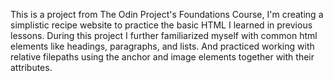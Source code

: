 This is a project from The Odin Project's Foundations Course, I'm creating a simplistic recipe website to practice the basic HTML I learned in previous lessons.
During this project I further familiarized myself with common html elements like headings, paragraphs, and lists. And practiced working with relative filepaths using the anchor and image elements together with their attributes.